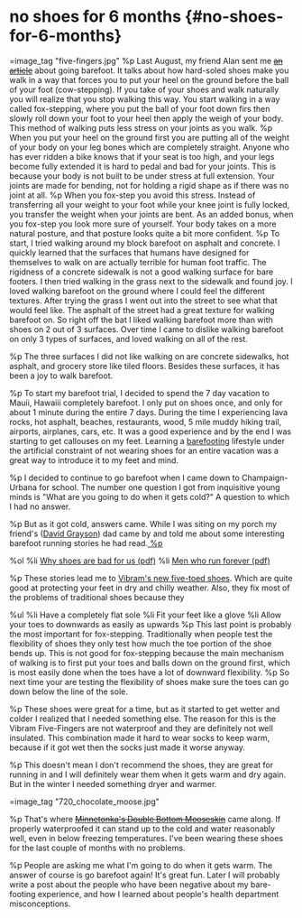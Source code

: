 # no shoes for 6 months {#no-shoes-for-6-months}
=image_tag "five-fingers.jpg"
%p
  Last August, my friend Alan sent me <s><a href="http://anthropik.com/2007/06/learning-to-walk/">an article</a></s> about going barefoot. It talks about how hard-soled shoes make you walk in a way that forces you to put your heel on the ground before the ball of your foot (cow-stepping). If you take of your shoes and walk naturally you will realize that you stop walking this way. You start walking in a way called fox-stepping, where you put the ball of your foot down firs then slowly roll down your foot to your heel then apply the weigh of your body. This method of walking puts less stress on your joints as you walk.
%p
  When you put your heel on the ground first you are putting all of the weight of your body on your leg bones which are completely straight. Anyone who has ever ridden a bike knows that if your seat is too high, and your legs become fully extended it is hard to pedal and bad for your joints. This is because your body is not built to be under stress at full extension. Your joints are made for bending, not for holding a rigid shape as if there was no joint at all.
%p
  When you fox-step you avoid this stress. Instead of transferring all your weight to your foot while your knee joint is fully locked, you transfer the weight when your joints are bent. As an added bonus, when you fox-step you look more sure of yourself. Your body takes on a more natural posture, and that posture looks quite a bit more confident.
%p
  To start, I tried walking around my block barefoot on asphalt and concrete. I quickly learned that the surfaces that humans have designed for themselves to walk on are actually terrible for human foot traffic. The rigidness of a concrete sidewalk is not a good walking surface for bare footers.  I then tried walking in the grass next to the sidewalk and found joy. I loved walking barefoot on the ground where I could feel the different textures. After trying the grass I went out into the street to see what that would feel like. The asphalt of the street had a great texture for walking barefoot on. So right off the bat I liked walking barefoot more than with shoes on 2 out of 3 surfaces. Over time I came to dislike walking barefoot on only 3 types of surfaces, and loved walking on all of the rest.

%p
  The three surfaces I did not like walking on are concrete sidewalks, hot asphalt, and grocery store like tiled floors. Besides these surfaces, it has been a joy to walk barefoot.

%p
  To start my barefoot trial, I decided to spend the 7 day vacation to Mauii, Hawaiii completely barefoot. I only put on shoes once, and only for about 1 minute during the entire 7 days. During the time I experiencing lava rocks, hot asphalt, beaches, restaurants, wood, 5 mile muddy hiking trail, airports, airplanes, cars, etc. It was a good experience and by the end I was starting to get callouses on my feet. Learning a <a href="http://www.barefooters.org/">barefooting</a> lifestyle under the artificial constraint of not wearing shoes for an entire vacation was a great way to introduce it to my feet and mind.

%p
  I decided to continue to go barefoot when I came down to Champaign-Urbana for school. The number one question I got from inquisitive young minds is "What are you going to do when it gets cold?" A question to which I had no answer.

%p
  But as it got cold, answers came. While I was siting on my porch my friend's (<a href="http://graysonfamily.org/%7Edavid/">David Grayson</a>) dad came by and told me about some interesting barefoot running stories he had read.<a href="http://ryantm.com/why-shoes-are-bad-for-us.pdf">
%p
  </a><a onblur="try {parent.deselectBloggerImageGracefully();} catch(e) {}" href="http://bp0.blogger.com/_kIdEgOAP3dM/R6fGKIQDkEI/AAAAAAAAAAU/tIlQjOlYJXo/s1600-h/large.jpg"></a>

%ol
  %li
    <a href="http://ryantm.com/why-shoes-are-bad-for-us.pdf">Why shoes are bad for us (pdf)</a>
  %li
    <a href="http://ryantm.com/men-who-run-forever.pdf">Men who run forever (pdf)</a>

%p
  These stories lead me to <a href="http://www.vibramfivefingers.com/products/products_classic.cfm">Vibram's new five-toed shoes</a>. Which are quite good at protecting your feet in dry and chilly weather. Also, they fix most of the problems of traditional shoes because they

%ul
  %li Have a completely flat sole
  %li Fit your feet like a glove
  %li
    Allow your toes to downwards as easily as upwards
%p
  This last point is probably the most important for fox-stepping. Traditionally when people test the flexibility of shoes they only test how much the toe portion of the shoe bends up. This is not good for fox-stepping because the main mechanism of walking is to first put your toes and balls down on the ground first, which is most easily done when the toes have a lot of downward flexibility.
%p
  So next time your are testing the flexibility of shoes make sure the toes can go down below the line of the sole.

%p
  These shoes were great for a time, but as it started to get wetter and colder I realized that I needed something else. The reason for this is the Vibram Five-Fingers are not waterproof and they are definitely not well insulated. This combination made it hard to wear socks to keep warm, because if it got wet then the socks just made it worse anyway.

%p
  This doesn't mean I don't recommend the shoes, they are great for running in and I will definitely wear them when it gets warm and dry again. But in the winter I needed something dryer and warmer.

=image_tag "720_chocolate_moose.jpg"

%p
  That's where <s><a href="http://www.mtonka.com/ecommerce/product?product%5fid=39">Minnetonka's Double Bottom Mooseskin</a></s> came along. If properly waterproofed it can stand up to the cold and water reasonably well, even in below freezing temperatures. I've been wearing these shoes for the last couple of months with no problems.

%p
  People are asking me what I'm going to do when it gets warm. The answer of course is go barefoot again! It's great fun. Later I will probably write a post about the people who have been negative about my bare-footing experience, and how I learned about people's health department misconceptions.
